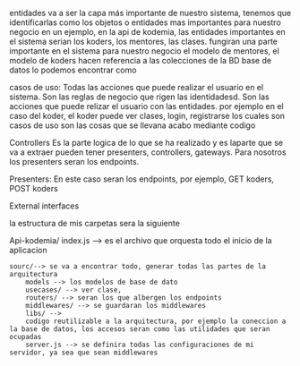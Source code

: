 entidades
    va a ser la capa más importante de nuestro sistema, tenemos que identificarlas como los objetos o entidades mas importantes para nuestro negocio
    en un ejemplo, en la api de kodemia, las entidades importantes en el sistema serian los koders, los mentores, las clases.
    fungiran una parte importante en el sistema para nuestro negocio
    el modelo de mentores, el modelo de koders hacen referencia a las colecciones de la BD base de datos
    lo podemos encontrar como 

casos de uso:
    Todas las acciones que puede realizar el usuario en el sistema. Son las reglas de negocio que rigen las identidadesd.
    Son las acciones que puede relizar el usuario con las entidades.
    por ejemplo en el caso del koder, el koder puede ver clases, login, registrarse los cuales son casos de uso son las cosas que se llevana acabo mediante codigo

Controllers
    Es la parte logica de lo que se ha realizado y es laparte que se va a extraer
    pueden tener presenters, controllers, gateways.
    Para nosotros los presenters seran los endpoints.

Presenters:
    En este caso seran los endpoints, por ejemplo, GET koders, POST koders

External interfaces

la estructura de mis carpetas sera la siguiente

Api-kodemia/
    index.js --> es el archivo que orquesta todo el inicio de la aplicacion

    sourc/--> se va a encontrar todo, generar todas las partes de la arquitectura
        models --> los modelos de base de dato
        usecases/ --> ver clase, 
        routers/ --> seran los que albergen los endpoints
        middlewares/ --> se guardaran los middlewares
        libs/ -->
        codigo reutilizable a la arquitectura, por ejemplo la coneccion a la base de datos, los accesos seran como las utilidades que seran ocupadas
        server.js --> se definira todas las configuraciones de mi servidor, ya sea que sean middlewares



